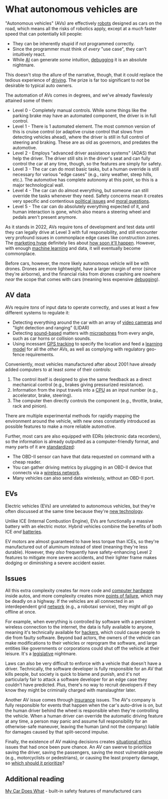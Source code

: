 
# What autonomous vehicles are

"Autonomous vehicles" (AVs) are effectively [robots](computers-robotics.md) designed as cars on the road, which means all the risks of robotics apply, except at a *much* faster speed that can potentially kill people:

- They can be inherently stupid if not programmed correctly.
- Since the programmer must think of *every* "use case", they can't intuitively react.
- While [AI](computers-ai.md) can generate *some* intuition, [debugging](computers-software-redesign.md) it is an absolute nightmare.

This doesn't stop the allure of the narrative, though, that it could replace the tedious experience of [driving](autos.md). The prize is far too significant to *not* be desirable to typical auto owners.

The automation of AVs comes in degrees, and we've already flawlessly attained some of them:

- Level 0 - Completely manual controls. While some things like the parking brake may have an automated component, the driver is in full control.
- Level 1 - There is 1 automated element. The most common version of this is cruise control (or adaptive cruise control that slows from detecting vehicles ahead), where the driver is still in full control of steering and braking. These are as old as governors, and predates the automotive.
- Level 2 - Employs "advanced driver assistance systems" (ADAS) that help the driver. The driver still sits in the driver's seat and can fully control the car at any time, though, so the features are simply for safety.
- Level 3 - The car can do most basic tasks, but a human override is still necessary for various "edge cases" (e.g., rainy weather, steep hills, etc.). The automotive has complete autonomy at this point, so this is a major technological wall.
- Level 4 - The car can do almost everything, but someone can still override the tasks whenever they need. Safety concerns mean it creates very specific and contentious [political issues](power.md) and [moral questions](paradoxes.md).
- Level 5 - The car can do absolutely everything expected of it, and human interaction is gone, which also means a steering wheel and pedals aren't present anymore.

As it stands in 2022, AVs require tons of development and test data until they can legally drive at Level 3 with full responsibility, and still encounter very profound issues in commonplace edge cases like construction zones. The [marketing hype](marketing.md) definitely lies about [how soon it'll happen](trends.md). However, with enough [machine learning](computers-ai-ml.md) and data, it will eventually become commonplace.

Before cars, however, the more likely autonomous vehicle will be with drones. Drones are more lightweight, have a larger margin of error (since they're airborne), and the financial risks from drones crashing are nowhere *near* the scope that comes with cars (meaning less expensive [debugging](computers-software-redesign.md)).

## AV data

AVs require *tons* of input data to operate correctly, and uses at least a few different systems to regulate it:

- Detecting everything around the car with an array of [video cameras](engineering-camera.md) and "light detection and ranging" (LIDAR)
- Detecting [sound-based](computers-speakersmic.md) matters with [microphones](computers-speakersmic.md) from every angle, such as car horns or collision sounds.
- Using incessant [GPS tracking](logistics-navigation.md) to specify the location and feed a [learning model](computers-ai-ml.md) for all the *other* AVs, as well as complying with regulatory geo-fence requirements.

Conveniently, most vehicles manufactured after about 2001 have already added computers to at least *some* of their controls:

1. The control itself is designed to give the same feedback as a direct mechanical control (e.g., brakes giving pressurized resistance).
2. Information from the input travels into a [CPU](computers-cpu.md) as an input number (e.g., accelerator, brake, steering).
3. The computer then directly controls the component (e.g., throttle, brake, rack and pinion).

There are multiple experimental methods for rapidly mapping the environment around the vehicle, with new ones constantly introduced as possible features to make a more reliable automotive.

Further, most cars are also equipped with EDRs (electronic data recorders), so the information is already outputted as a computer-friendly format, and many parts of it are [standardized](standards-computers.md):

- The OBD-II sensor can have that data requested on command with a cheap reader.
- You can gather driving metrics by plugging in an OBD-II device that connects via a [wireless network](networks-computer.md).
- Many vehicles can also send data wirelessly, without an OBD-II port.

## EVs

Electric vehicles (EVs) are unrelated to autonomous vehicles, but they're often discussed at the same time because they're [new technology](trends.md).

Unlike ICE (Internal Combustion Engine), EVs are functionally a massive battery with an electric motor. Hybrid vehicles combine the benefits of both ICE *and* [batteries](engineering-electrical.md).

EV motors are almost guaranteed to have less torque than ICEs, so they're manufactured out of aluminum instead of steel (meaning they're less durable). However, they *also* frequently have safety-enhancing Level 2 features to mitigate more severe accidents, and their lighter frame makes dodging or diminishing a severe accident easier.

## Issues

All this extra complexity creates far more code and [computer hardware](computers-hardware.md) inside autos, and more complexity creates more [points of failure](fix.md), which may be deadly on a highway. If the vehicles are all connected in an interdependent grid [network](networks-computer.md) (e.g., a robotaxi service), they might *all* go offline at once.

For example, when everything is controlled by software with a persistent wireless connection to the internet, the data is fully available to anyone, meaning it's technically available for [hackers](hacking.md), which could cause people to die from faulty software. Beyond bad actors, the owners of the vehicle can make modifications to their vehicles or reprogram the software, and large entities like governments or corporations could shut off the vehicle at their leisure. It's a [legislative](rules.md) nightmare.

Laws can also be very difficult to enforce with a vehicle that doesn't have a driver. Technically, the software developer is fully responsible for an AV that kills people, but society is quick to blame and punish, and it's not particularly fair to attack a software developer for an edge case they couldn't have predicted. Plus, there's no way to recruit developers if they know they might be criminally charged with manslaughter later.

Another AV issue comes through [insurance](insurance.md) issues. The AV's company is fully responsible for events that happen when the car's auto-drive is on, but the human driver behind the wheel is responsible when they're controlling the vehicle. When a human driver can override the automatic driving feature at any time, a person may panic and assume full responsibility for an otherwise-safe maneuver, leaving the human (and not the company) liable for damages caused by that split-second impulse.

Finally, the existence of AV making decisions creates [situational ethics](morality.md) issues that had once been pure chance. An AV can swerve to prioritize saving the driver, saving the passengers, saving the most vulnerable people (e.g., motorcyclists or pedestrians), or causing the least property damage, so [which should it prioritize](paradoxes.md)?

## Additional reading

[My Car Does What](https://mycardoeswhat.org/) - built-in safety features of manufactured cars
